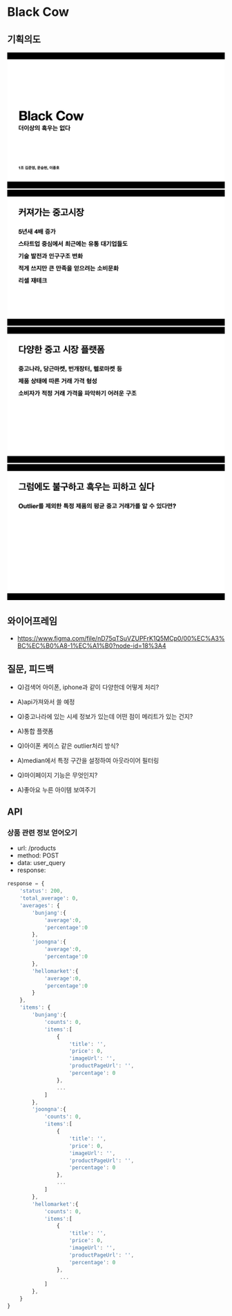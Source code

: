 # Black Cow
## 기획의도
![slide1](./images/1.png)
![slide2](./images/2.png)
![slide3](./images/3.png)
![slide4](./images/4.png)
## 와이어프레임
- https://www.figma.com/file/nD75qTSuVZUPFrK1Q5MCp0/00%EC%A3%BC%EC%B0%A8-1%EC%A1%B0?node-id=18%3A4
## 질문, 피드백 
- Q)검색어 아이폰, iphone과 같이 다양한데 어떻게 처리? 
- A)api가져와서 쓸 예정 

- Q)중고나라에 있는 시세 정보가 있는데 어떤 점이 메리트가 있는 건지?
- A)통합 플랫폼

- Q)아이폰 케이스 같은 outlier처리 방식? 
- A)median에서 특정 구간을 설정하여 아웃라이어 필터링

- Q)마이페이지 기능은 무엇인지? 
- A)좋아요 누른 아이템 보여주기
## API
### 상품 관련 정보 얻어오기 
- url: /products
- method: POST
- data: user_query
- response:
```Javascript
response = {
    'status': 200, 
    'total_average': 0,
    'averages': {
        'bunjang':{
            'average':0,
            'percentage':0
        },
        'joongna':{
            'average':0,
            'percentage':0
        },
        'hellomarket':{
            'average':0,
            'percentage':0
        }
    },
    'items': {
        'bunjang':{
            'counts': 0,
            'items':[
                {
                    'title': '',
                    'price': 0,
                    'imageUrl': '',
                    'productPageUrl': '',
                    'percentage': 0
                }, 
                ...
            ]
        },
        'joongna':{
            'counts': 0,
            'items':[
                {
                    'title': '',
                    'price': 0,
                    'imageUrl': '',
                    'productPageUrl': '',
                    'percentage': 0
                }, 
                ...
            ]
        },
        'hellomarket':{
            'counts': 0,
            'items':[
                {
                    'title': '',
                    'price': 0,
                    'imageUrl': '',
                    'productPageUrl': '',
                    'percentage': 0
                }, 
                 ...
            ]
        },
    }
}

``` 
